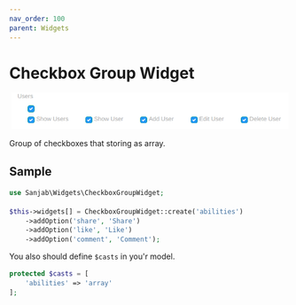 ```yaml
---
nav_order: 100
parent: Widgets
---
```

# Checkbox Group Widget
![Checkbox group](../images/screenshots/widgets/checkbox_group.jpg)

Group of checkboxes that storing as array.

## Sample
```php
use Sanjab\Widgets\CheckboxGroupWidget;

$this->widgets[] = CheckboxGroupWidget::create('abilities')
    ->addOption('share', 'Share')
    ->addOption('like', 'Like')
    ->addOption('comment', 'Comment');
```

You also should define `$casts` in you'r model.
```php
protected $casts = [
    'abilities' => 'array'
];
```
